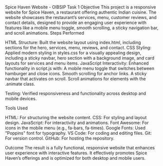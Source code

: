 Spice Haven Website - OIBSIP Task 1
Objective
This project is a responsive website for Spice Haven, a restaurant offering authentic Indian cuisine. The website showcases the restaurant’s services, menu, customer reviews, and contact details, designed to provide an engaging user experience with features like a mobile menu toggle, smooth scrolling, a sticky navigation bar, and scroll animations.
Steps Performed

HTML Structure: Built the website layout using index.html, including sections for the hero, services, menu, reviews, and contact.
CSS Styling: Applied modern styling in styles.css for a visually appealing design, including a sticky navbar, hero section with a background image, and card layouts for services and menu items.
JavaScript Interactivity: Enhanced functionality in script.js with:
A mobile menu toggle that switches between hamburger and close icons.
Smooth scrolling for anchor links.
A sticky navbar that activates on scroll.
Scroll animations for elements with the .animate class.


Testing: Verified responsiveness and functionality across desktop and mobile devices.

Tools Used

HTML: For structuring the website content.
CSS: For styling and layout design.
JavaScript: For interactivity and animations.
Font Awesome: For icons in the mobile menu (e.g., fa-bars, fa-times).
Google Fonts: Used "Poppins" font for typography.
VS Code: For coding and editing files.
Git: For version control.
GitHub: For hosting the repository.

Outcome
The result is a fully functional, responsive website that enhances user experience with interactive features. It effectively promotes Spice Haven’s offerings and is optimized for both desktop and mobile users.
